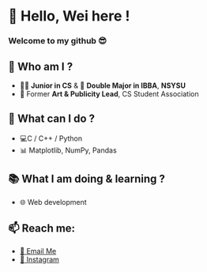 # 💪 Hello, Wei here ! 
### Welcome to my github 😎
## 🤔 Who am I ? 
- 👨‍💻 **Junior in CS** & 💼 **Double Major in IBBA**, **NSYSU**
- 🎨 Former **Art & Publicity Lead**, CS Student Association
## 👀 What can I do ?
- 💻C / C++ / Python
- 📊 Matplotlib, NumPy, Pandas
## 📚 What I am doing & learning ?
- 🌐 Web development
## 📫 Reach me:
- [📧 Email Me](mailto:nt1600altis@gmail.com)
- [📸 Instagram](https://www.instagram.com/weichenli05/)


<!--
**WeiChen80percent/WeiChen80percent** is a ✨ _special_ ✨ repository because its `README.md` (this file) appears on your GitHub profile.

